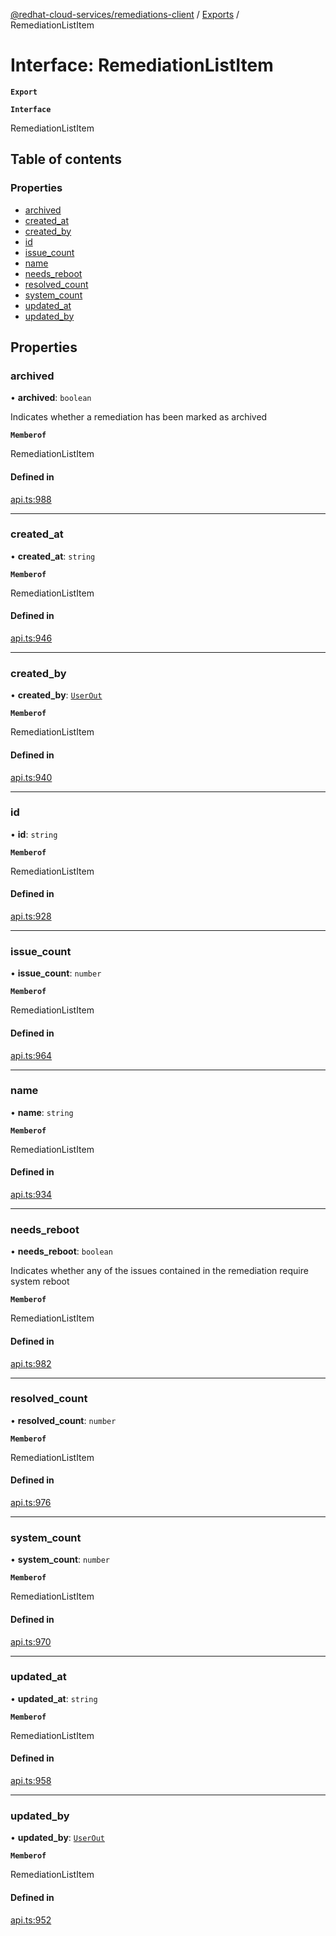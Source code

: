 [@redhat-cloud-services/remediations-client](../README.md) / [Exports](../modules.md) / RemediationListItem

# Interface: RemediationListItem

**`Export`**

**`Interface`**

RemediationListItem

## Table of contents

### Properties

- [archived](RemediationListItem.md#archived)
- [created\_at](RemediationListItem.md#created_at)
- [created\_by](RemediationListItem.md#created_by)
- [id](RemediationListItem.md#id)
- [issue\_count](RemediationListItem.md#issue_count)
- [name](RemediationListItem.md#name)
- [needs\_reboot](RemediationListItem.md#needs_reboot)
- [resolved\_count](RemediationListItem.md#resolved_count)
- [system\_count](RemediationListItem.md#system_count)
- [updated\_at](RemediationListItem.md#updated_at)
- [updated\_by](RemediationListItem.md#updated_by)

## Properties

### archived

• **archived**: `boolean`

Indicates whether a remediation has been marked as archived

**`Memberof`**

RemediationListItem

#### Defined in

[api.ts:988](https://github.com/RedHatInsights/javascript-clients/blob/master/packages/remediations/api.ts#L988)

___

### created\_at

• **created\_at**: `string`

**`Memberof`**

RemediationListItem

#### Defined in

[api.ts:946](https://github.com/RedHatInsights/javascript-clients/blob/master/packages/remediations/api.ts#L946)

___

### created\_by

• **created\_by**: [`UserOut`](UserOut.md)

**`Memberof`**

RemediationListItem

#### Defined in

[api.ts:940](https://github.com/RedHatInsights/javascript-clients/blob/master/packages/remediations/api.ts#L940)

___

### id

• **id**: `string`

**`Memberof`**

RemediationListItem

#### Defined in

[api.ts:928](https://github.com/RedHatInsights/javascript-clients/blob/master/packages/remediations/api.ts#L928)

___

### issue\_count

• **issue\_count**: `number`

**`Memberof`**

RemediationListItem

#### Defined in

[api.ts:964](https://github.com/RedHatInsights/javascript-clients/blob/master/packages/remediations/api.ts#L964)

___

### name

• **name**: `string`

**`Memberof`**

RemediationListItem

#### Defined in

[api.ts:934](https://github.com/RedHatInsights/javascript-clients/blob/master/packages/remediations/api.ts#L934)

___

### needs\_reboot

• **needs\_reboot**: `boolean`

Indicates whether any of the issues contained in the remediation require system reboot

**`Memberof`**

RemediationListItem

#### Defined in

[api.ts:982](https://github.com/RedHatInsights/javascript-clients/blob/master/packages/remediations/api.ts#L982)

___

### resolved\_count

• **resolved\_count**: `number`

**`Memberof`**

RemediationListItem

#### Defined in

[api.ts:976](https://github.com/RedHatInsights/javascript-clients/blob/master/packages/remediations/api.ts#L976)

___

### system\_count

• **system\_count**: `number`

**`Memberof`**

RemediationListItem

#### Defined in

[api.ts:970](https://github.com/RedHatInsights/javascript-clients/blob/master/packages/remediations/api.ts#L970)

___

### updated\_at

• **updated\_at**: `string`

**`Memberof`**

RemediationListItem

#### Defined in

[api.ts:958](https://github.com/RedHatInsights/javascript-clients/blob/master/packages/remediations/api.ts#L958)

___

### updated\_by

• **updated\_by**: [`UserOut`](UserOut.md)

**`Memberof`**

RemediationListItem

#### Defined in

[api.ts:952](https://github.com/RedHatInsights/javascript-clients/blob/master/packages/remediations/api.ts#L952)
